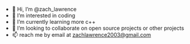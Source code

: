- 👋 Hi, I’m @zach_lawrence
- 👀 I’m interested in coding
- 🌱 I’m currently learning more c++
- 💞️ I’m looking to collaborate on open source projects or other projects
- 📫 reach me by email at zachlawrence2003@gmail.com

<!---
zach_lawrence/zach_lawrence is a ✨ special ✨ repository because its `README.md` (this file) appears on your GitHub profile.
You can click the Preview link to take a look at your changes.
--->
